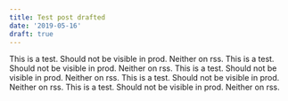 ```yaml
---
title: Test post drafted
date: '2019-05-16'
draft: true
---
```


This is a test. Should not be visible in prod. Neither on rss.
This is a test. Should not be visible in prod. Neither on rss.
This is a test. Should not be visible in prod. Neither on rss.
This is a test. Should not be visible in prod. Neither on rss.
This is a test. Should not be visible in prod. Neither on rss.
